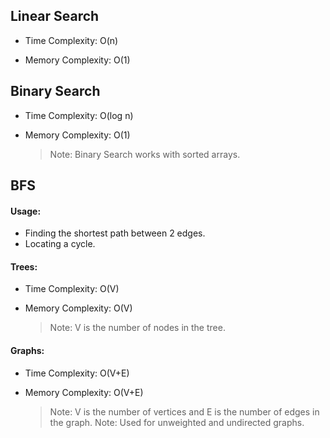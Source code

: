 
## Linear Search

 * Time Complexity: O(n)
   
 * Memory Complexity: O(1)


## Binary Search

 * Time Complexity: O(log n)
   
 * Memory Complexity: O(1)

   > Note: Binary Search works with sorted arrays.

## BFS

 #### Usage:
 * Finding the shortest path between 2 edges.
 * Locating a cycle.

 #### Trees:
 * Time Complexity: O(V)
   
 * Memory Complexity: O(V)
   
   >Note: V is the number of nodes in the tree.

#### Graphs:
  
 * Time Complexity: O(V+E)
   
 * Memory Complexity: O(V+E)
   
   >Note: V is the number of vertices and E is the number of edges in the graph.
   >Note: Used for unweighted and undirected graphs.

